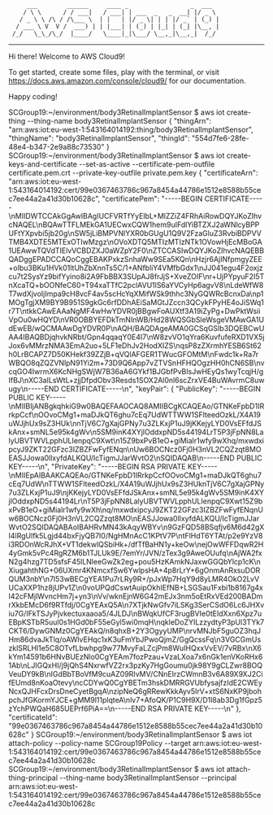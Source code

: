          ___        ______     ____ _                 _  ___  
        / \ \      / / ___|   / ___| | ___  _   _  __| |/ _ \ 
       / _ \ \ /\ / /\___ \  | |   | |/ _ \| | | |/ _` | (_) |
      / ___ \ V  V /  ___) | | |___| | (_) | |_| | (_| |\__, |
     /_/   \_\_/\_/  |____/   \____|_|\___/ \__,_|\__,_|  /_/ 
 ----------------------------------------------------------------- 


Hi there! Welcome to AWS Cloud9!

To get started, create some files, play with the terminal,
or visit https://docs.aws.amazon.com/console/cloud9/ for our documentation.

Happy coding!

SCGroup19:~/environment/body3RetinalImplantSensor $ aws iot create-thing --thing-name body3RetinalImplantSensor
{
    "thingArn": "arn:aws:iot:eu-west-1:543164014192:thing/body3RetinalImplantSensor", 
    "thingName": "body3RetinalImplantSensor", 
    "thingId": "554d7fe6-28fe-48e4-b347-2e9a88c73530"
}
SCGroup19:~/environment/body3RetinalImplantSensor $ aws iot create-keys-and-certificate --set-as-active --certificate-pem-outfile certificate.pem.crt --private-key-outfile private.pem.key
{
    "certificateArn": "arn:aws:iot:eu-west-1:543164014192:cert/99e0367463786c967a8454a44786e1512e8588b55cec7ee44a2a41d30b10628c", 
    "certificatePem": "-----BEGIN CERTIFICATE-----\nMIIDWTCCAkGgAwIBAgIUCFVRTfYyElbL+MlZZiZ4FRhAiRowDQYJKoZIhvcNAQEL\nBQAwTTFLMEkGA1UECwxCQW1hem9uIFdlYiBTZXJ2aWNlcyBPPUFtYXpvbi5jb20g\nSW5jLiBMPVNlYXR0bGUgU1Q9V2FzaGluZ3RvbiBDPVVTMB4XDTE5MTExOTIwMzgz\nOVoXDTQ5MTIzMTIzNTk1OVowHjEcMBoGA1UEAwwTQVdTIElvVCBDZXJ0aWZpY2F0\nZTCCASIwDQYJKoZIhvcNAQEBBQADggEPADCCAQoCggEBAKPxkzSnhaWw9SEa5KQn\nHzjr6AjINfpmgyZEE+oIbu3BKu1HVk01ltUhZbXnnTs5C/1+ANfbliY4VMfbGdx1\nJJ041egu4F2oxjzcu7t2SysYz9bifYyino8i2A9FbBBX3SUpAJ8frJjS+XveZOIF\nr+UjPYpyuF2I5TnXcaTQ+bOONfeC60+T94xaTTfC2pclAVU1lS6aYVCyHp6agvV8\nLdeWfW8T7wdXjvoIjImpa9cH8vcF4av5scHcYqXMifWSk9thhc3NyGQWRcBcnxDa\np1MOgTgjXM9BY9B951S9gkGc6rfDDhAEiSaMGtJZccn3QCykFPyHE4oJiSWq1r7T\ntkkCAwEAAaNgMF4wHwYDVR0jBBgwFoAUXtf3A19iZyPg+DwPktWsiiVpOu0wHQYD\nVR0OBBYEFDkTmNInWB/Hd28WQSGbSleWsgeVMAwGA1UdEwEB/wQCMAAwDgYDVR0P\nAQH/BAQDAgeAMA0GCSqGSIb3DQEBCwUAA4IBAQBDjqhvkNRbt/Gpn4qqaqY0E4I7\nW8zvVO1qYra6KuvfufeRXD1VX5jJox6vMMrzNMA3EmA2uo+5LF1eDhJv2HodXIZS\nqsP8zZXrmhYESB6St62h0LrBCAPZ7D50KHekf39ZZjB+qVQlAFGER1TWucGFOMtM\nFwdc1k+Ra7rWBQO8qZQZVNlpN91Yi2m+73D9Q6App7vZTVSnHFHQOgzHH0hCN6SB\nvcqGO4IwrmX6KcNHgSWjW7B36aA6GYkf1BJGbfPvBIsJwHEyQs1wyTcqjH/gIfBJ\nXC3aILsWtL+zjjDfpdObv3Resds1SOX2Al0nl6scZrxVE4BuWAvrmC8uwugy\n-----END CERTIFICATE-----\n", 
    "keyPair": {
        "PublicKey": "-----BEGIN PUBLIC KEY-----\nMIIBIjANBgkqhkiG9w0BAQEFAAOCAQ8AMIIBCgKCAQEAo/GTNKeFpbD1IRrkpCcf\nOOvoCMg1+maDJkQT6ghu7cEq7UdWTTWW1SFlteedOzkL/X4A19uWJjhUx9sZ3HUk\nnTjV6C7gXajGPNy7u3ZLKxjP1uJ9jKKejyLYD0VsEFfdJSkAnx+smNL5e95k4gWv\n5SM9inK4XYjlOddxpND5s44194LrT5P3jFpNN8LalyUBVTWVLpphULIenpqC9Xwt\n15Z9bxPvB1eO+giMialr1wfy9wXhq/mxwdxipcyJ9ZKT22GFzc3IZBZFwFyfENqn\nUw6BOCNcz0Fj0H3nVL2CQZzqt8MOEASJJowa0llxyfdALKQU/IcTigmJJarWvtO2\nSQIDAQAB\n-----END PUBLIC KEY-----\n", 
        "PrivateKey": "-----BEGIN RSA PRIVATE KEY-----\nMIIEpAIBAAKCAQEAo/GTNKeFpbD1IRrkpCcfOOvoCMg1+maDJkQT6ghu7cEq7UdW\nTTWW1SFlteedOzkL/X4A19uWJjhUx9sZ3HUknTjV6C7gXajGPNy7u3ZLKxjP1uJ9\njKKejyLYD0VsEFfdJSkAnx+smNL5e95k4gWv5SM9inK4XYjlOddxpND5s44194Lr\nT5P3jFpNN8LalyUBVTWVLpphULIenpqC9Xwt15Z9bxPvB1eO+giMialr1wfy9wXh\nq/mxwdxipcyJ9ZKT22GFzc3IZBZFwFyfENqnUw6BOCNcz0Fj0H3nVL2CQZzqt8MO\nEASJJowa0llxyfdALKQU/IcTigmJJarWvtO2SQIDAQABAoIBAHRvMN43kAqyWBYv\n9GzFQD58BSqfjv6M6d42gXI4lRgUlfk5Lgjd44bxFjyQB7I0/NgHMnAcC1KPtV7P\ntFlHdT6YTAt/p2e9YzV8i3RDOnWcRJhX+VT1dekwlQSbiHk+/dfTfBaHN1y+keOw\nejOwWFFDqwR2H4yGmk5vPc4RgRZM6b1TJLUk9E/7emYr/JVN/zTex3g9AweOUufq\nAjWA2fxN2g4hzg7TD5sfsF45lLNleeGwZk2eg+pou5HzKAmkNJaxwGGQbYlcp1cK\nXiugahthNG+06UXmr4KNmcxfSw6YwlpsHA+4p8rLrY+6gOnmAnRxsuDORQUM3nbY\n7l53wBECgYEA1Pu7rLRy9R+/pJxWp7HqY9d8yLMR4OkO2LvVUCaXXP1hz8jUPv1Z\n0voUPQdCswtAuipOkhIEfNB+LSGSau1Fxbi1b8167g4xI42cFMjlWvncHm7j+yn3\nVv/wknEjnW6G42mEJx3nm5oEtRxVEd200BADmrXkbEMcD6f9RTfdj/0CgYEAxQ5A\n7XTjkNwGfv7iLSKg3SerCSdO6Lc6JHXviu7G/IFkTSJyPjvkectuxaaoa5/4JLDJ\nBWqkUfCF3rugBVIe0tEIdXxn6Xpz7uEBpKSTbR5uul0s1HGd0bF55eGyl5wi0mqH\nqkleDoZYILzzydtyP3pUl3TYk7CKT6/DywGNMz0CgYEAkQ/n8qhxB+2Y3OgyyUMP\nrvMNJbF5guOZ3hqJHm86dvaJkTlq/oAWlvEHqc1xK3uFmYbJPwoQjmZ/GgQcssFq\n3VGCGmUszklSRLHl1e5C8OTvfLbwhpg9w77MvyFaLZcjPm8WuIHQxxVvEV/7vRBx\nX6kYm14591b6HNvBUEzNlo0CgYEAm7fozPzau+VzaLXoa7x6nGk1enVKoRHx61Ab\nLJIGQxHI/j9jQhS4NxrwfVZ2rx3pzKy7HgGoumu0jk98Y9gCLZwr8BOQVeuDY9kB\nIGdBbTBoVfM9cuAZ09RIvMV/CNnElrzCWmnB3v6A89X9XJ2CifEUmd8nKoaOtevy\ncCDYwQ0CgYBETm3hskDMRRGVUbfysajfzIdE2CWEyNcxQJHFcxDrsDneCyetBgqA\nzipNeQ6gRRewKkkAyv5IrV+xtS6NxKP9jbohpchJfGKormYJCE+gMM9l11plqteA\nlv7+AfoQK/P1C9H9X/D1l8ab3Dg1fGpz5zYchPWQaH685UEPrf6PiA==\n-----END RSA PRIVATE KEY-----\n"
    }, 
    "certificateId": "99e0367463786c967a8454a44786e1512e8588b55cec7ee44a2a41d30b10628c"
}
SCGroup19:~/environment/body3RetinalImplantSensor $ aws iot attach-policy --policy-name SCGroup19Policy --target arn:aws:iot:eu-west-1:543164014192:cert/99e0367463786c967a8454a44786e1512e8588b55cec7ee44a2a41d30b10628c
SCGroup19:~/environment/body3RetinalImplantSensor $ aws iot attach-thing-principal --thing-name body3RetinalImplantSensor --principal arn:aws:iot:eu-west-1:543164014192:cert/99e0367463786c967a8454a44786e1512e8588b55cec7ee44a2a41d30b10628c